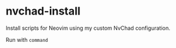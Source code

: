 # nvchad-install
Install scripts for Neovim using my custom NvChad configuration.

Run with ```command```
